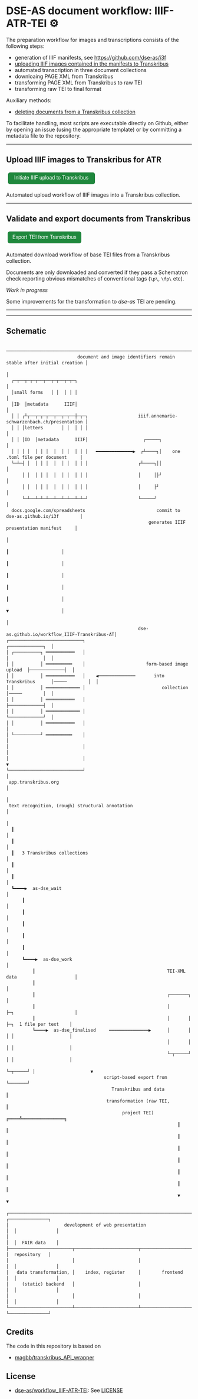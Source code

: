 # DSE-AS document workflow: IIIF-ATR-TEI ⚙️ 

The preparation workflow for images and transcriptions consists of the following steps:

* generation of IIIF manifests, see https://github.com/dse-as/i3f
* [uploading IIIF images contained in the manifests to Transkribus](#upload-iiif-images-to-transkribus-for-atr)
* automated transcription in three document collections
* downloaing PAGE XML from Transkribus
* transforming PAGE XML from Transkribus to raw TEI
* transforming raw TEI to final format

Auxiliary methods:

* [deleting documents from a Transkribus collection](delete-documents-from-transkribus-collection)

To facilitate handling, most scripts are executable directly on Github, either by opening an issue (using the appropriate template) or by committing a metadata file to the repository.

---

## Upload IIIF images to Transkribus for ATR

[![Initiate IIIF upload to Transkribus](assets/iiif-upload.png)](https://github.com/dse-as/workflow_IIIF-ATR-TEI/issues/new/choose)

Automated upload workflow of IIIF images into a Transkribus collection.

<!--
---

## Delete documents from Transkribus collection

[![Delete Transkribus document](assets/doc-deletion.png)](https://github.com/dse-as/workflow_IIIF-ATR-TEI/issues/new/choose)
-->
---

## Validate and export documents from Transkribus

[![Export TEI from Transkribus](assets/transkribus-export.png)](https://github.com/dse-as/workflow_IIIF-ATR-TEI/issues/new/choose)

Automated download workflow of base TEI files from a Transkribus collection.

Documents are only downloaded and converted if they pass a Schematron check reporting obvious mismatches of conventional tags (`\p\`, `\fp\` etc).

*Work in progress*

Some improvements for the transformation to *dse-as* TEI are pending.

---
---

## Schematic


```
        ───────────────────────────────────────────────────────────────────────────────────────╮
                           document and image identifiers remain stable after initial creation │
                                                                                               │
  ┌─┬──┬─┬─┬──┬──┬─┬──┬─┬─┐                                                                    │
  │small forms   │ │  │ │ │                                                                    │
  │ID  │metadata      IIIF│                                                                    │
  │ │ ┌┴┬──┬─┬─┬──┬──┬─┬──┼─┬─┐                   iiif.annemarie-schwarzenbach.ch/presentation │
  │ │ │letters       │ │  │ │ │                                                                │
  │ │ │ID  │metadata      IIIF│                     ┌─────┐                                    │
  │ │ │ │  │ │ │  │  │ │  │ │ │   ━━━━━━━━━━━━━━▶  ┌┴────┐│    one .toml file per document     │
  └─┴─┤ │  │ │ │  │  │ │  │ │ │                   ┌┴────┐││                                    │
      │ │  │ │ │  │  │ │  │ │ │                   │     │├┘                                    │
      │ │  │ │ │  │  │ │  │ │ │                   │     ├┘                                     │
      └─┴──┴─┴─┴──┴──┴─┴──┴─┴─┘                   └─────┘                                      │
  docs.google.com/spreadsheets                           commit to dse-as.github.io/i3f        │
                                                      generates IIIF presentation manifest     │
                                                                                               │
                                                                          ┃                    │
                                                                          ┃                    │
                                                                          ┃                    │
                                                                          ┃                    │
                                                                          ┃                    │
                                                                          ▼                    │
                                                                                               │
                                                  dse-as.github.io/workflow_IIIF-Transkribus-AT│
┌────────────────────────────┐                                                ┌─────────────┐  │
│ ┌──────────┐ ═══════════   │                                                │             │  │
│ │          │ ══════════    │                       form-based image upload  ├─────────────┤  │
│ │          │ ═══════════   │    ◀━━━━━━━━━━━━━━       into Transkribus      │─────        │  │
│ │          │ ═════════════ │                             collection         │─────        │  │
│ │          │ ═══════════   │                                                ├─────────────┤  │
│ │          │ ═════════════ │                                                └─────────────┘  │
│ │          │ ═══════════   │                                                                 │
│ └──────────┘ ══════════    │                                                                 │
│                            │                                                                 │
│                            │                                                                 ▼
└────────────────────────────┘                                                                 │
 app.transkribus.org                                                                           │
                                                                                               │
 text recognition, (rough) structural annotation                                               │
                                                                                               │
  ┃                                                                                            │
  ┃                                                                                            │
  ┃   3 Transkribus collections                                                                │
  ┃                                                                                            │
  ┃                                                                                            │
  ┗━━━━▶  as-dse_wait                                                                          │
      ┃                                                                                        │
      ┃                                                                                        │
      ┃                                                                                        │
      ┃                                                                                        │
      ┃                                                                                        │
      ┗━━━━▶  as-dse_work                                                                      │
          ┃                                                  TEI-XML data                      │
          ┃                                                                                    │
          ┃                                                  ┌───────┐                         │
          ┃                                                  │       ├─┐                       │
          ┃                                                  │       │ ├─┐  1 file per text    │
          ┗━━━━▶  as-dse_finalised     ━━━━━━━━━━━━━━━▶      │       │ │ │                     │
                                                             │       │ │ │                     │
                                                             └─┬─────┘ │ │                     │
                                                               └─┬─────┘ │                     ▼
                                     script-based export from    └───────┘                      
                                        Transkribus and data          ║                         
                                      transformation (raw TEI,        ║                         
                                            project TEI)         ╔════╩════════════════╗        
                                                                 ║                     ║        
                                                                 ║                     ║        
                                                                 ║                     ║        
                                                                 ║                     ║        
                                                                 ║                     ║        
                                                                 ║                     ║        
                                                                 ▼                     ▼        
                                                                                                
┌──────────────────────────────────────────────────────────────────────────┐  ┌───────────────┐ 
│                     development of web presentation                      │  │               │ 
│                                                                          │  │  FAIR data    │ 
├────────────────────────┬────────────────────────┬────────────────────────┤  │  repository   │ 
│                        │                        │                        │  │               │ 
│   data transformation, │    index, register     │        frontend        │  │               │ 
│     (static) backend   │                        │                        │  │               │ 
│                        │                        │                        │  │               │ 
└────────────────────────┴────────────────────────┴────────────────────────┘  └───────────────┘ 
```

## Credits

The code in this repository is based on 

* [magbb/transkribus_API_wrapper](https://github.com/magbb/transkribus_API_wrapper/blob/master/transkribus_API_IIIF_NB_pipeline.ipynb)

## License

* [dse-as/workflow_IIIF-ATR-TEI](https://github.com/dse-as/workflow_IIIF-ATR-TEI): See [LICENSE](LICENSE)

